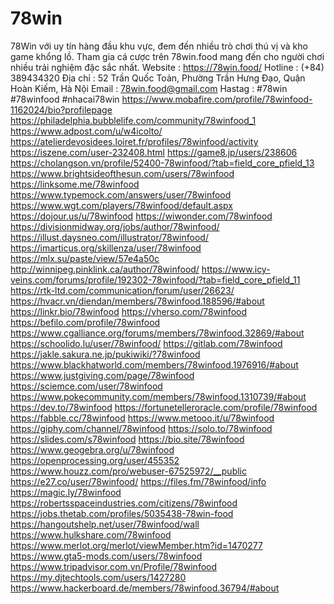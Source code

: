 # 78win
78Win với uy tín hàng đầu khu vực, đem đến nhiều trò chơi thú vị và kho game khổng lồ. Tham gia cá cược trên 78win.food mang đến cho người chơi nhiều trải nghiệm đặc sắc nhất.
Website : https://78win.food/
Hotline : (+84) 389434320
Địa chỉ : 52 Trần Quốc Toản, Phường Trần Hưng Đạo, Quận Hoàn Kiếm, Hà Nội
Email : 78win.food@gmail.com
Hastag : #78win #78winfood #nhacai78win
https://www.mobafire.com/profile/78winfood-1162024/bio?profilepage
https://philadelphia.bubblelife.com/community/78winfood_1
https://www.adpost.com/u/w4icolto/
https://atelierdevosidees.loiret.fr/profiles/78winfood/activity
https://iszene.com/user-232408.html
https://game8.jp/users/238606
https://cholangson.vn/profile/52400-78winfood/?tab=field_core_pfield_13
https://www.brightsideofthesun.com/users/78winfood
https://linksome.me/78winfood
https://www.typemock.com/answers/user/78winfood
https://www.wgt.com/players/78winfood/default.aspx
https://dojour.us/u/78winfood
https://wiwonder.com/78winfood
https://divisionmidway.org/jobs/author/78winfood/
https://illust.daysneo.com/illustrator/78winfood/
https://imarticus.org/skillenza/user/78winfood
https://mlx.su/paste/view/57e4a50c
http://winnipeg.pinklink.ca/author/78winfood/
https://www.icy-veins.com/forums/profile/192302-78winfood/?tab=field_core_pfield_11
https://rtk-ltd.com/communication/forum/user/26623/
https://hvacr.vn/diendan/members/78winfood.188596/#about
https://linkr.bio/78winfood
https://vherso.com/78winfood
https://befilo.com/profile/78winfood
https://www.cgalliance.org/forums/members/78winfood.32869/#about
https://schoolido.lu/user/78winfood/
https://gitlab.com/78winfood
https://jakle.sakura.ne.jp/pukiwiki/?78winfood
https://www.blackhatworld.com/members/78winfood.1976916/#about
https://www.justgiving.com/page/78winfood
https://sciemce.com/user/78winfood
https://www.pokecommunity.com/members/78winfood.1310739/#about
https://dev.to/78winfood
https://fortunetelleroracle.com/profile/78winfood
https://fabble.cc/78winfood
https://www.metooo.it/u/78winfood
https://giphy.com/channel/78winfood
https://solo.to/78winfood
https://slides.com/s78winfood
https://bio.site/78winfood
https://www.geogebra.org/u/78winfood
https://openprocessing.org/user/455352
https://www.houzz.com/pro/webuser-67525972/__public
https://e27.co/user/78winfood/
https://files.fm/78winfood/info
https://magic.ly/78winfood
https://robertsspaceindustries.com/citizens/78winfood
https://jobs.thetab.com/profiles/5035438-78win-food
https://hangoutshelp.net/user/78winfood/wall
https://www.hulkshare.com/78winfood
https://www.merlot.org/merlot/viewMember.htm?id=1470277
https://www.gta5-mods.com/users/78winfood
https://www.tripadvisor.com.vn/Profile/78winfood
https://my.djtechtools.com/users/1427280
https://www.hackerboard.de/members/78winfood.36794/#about
